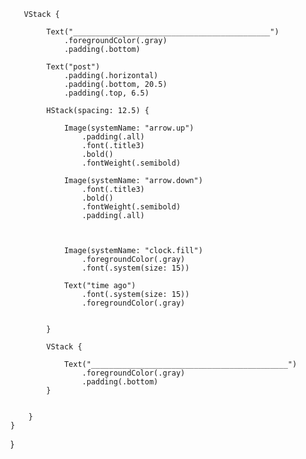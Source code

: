        VStack {
            
            Text("____________________________________________")
                .foregroundColor(.gray)
                .padding(.bottom)
            
            Text("post")
                .padding(.horizontal)
                .padding(.bottom, 20.5)
                .padding(.top, 6.5)
            
            HStack(spacing: 12.5) {
                
                Image(systemName: "arrow.up")
                    .padding(.all)
                    .font(.title3)
                    .bold()
                    .fontWeight(.semibold)
                
                Image(systemName: "arrow.down")
                    .font(.title3)
                    .bold()
                    .fontWeight(.semibold)
                    .padding(.all)
                
                
                
                Image(systemName: "clock.fill")
                    .foregroundColor(.gray)
                    .font(.system(size: 15))
                
                Text("time ago")
                    .font(.system(size: 15))
                    .foregroundColor(.gray)
                
                    
            }
            
            VStack {
                
                Text("____________________________________________")
                    .foregroundColor(.gray)
                    .padding(.bottom)
            }
            
            
        }
    }
}
